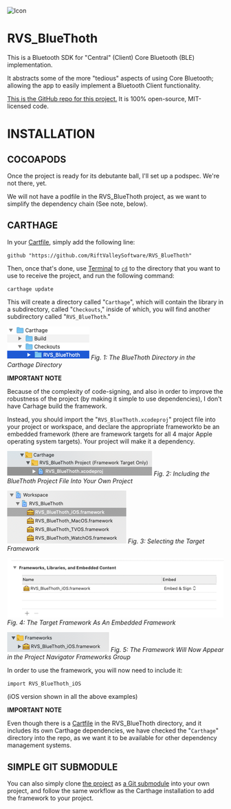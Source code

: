 ![Icon](img/icon.png)

RVS_BlueThoth
=

This is a Bluetooth SDK for "Central" (Client) Core Bluetooth (BLE) implementation.

It abstracts some of the more "tedious" aspects of using Core Bluetooth; allowing the app to easily implement a Bluetooth Client functionality.

[This is the GitHub repo for this project.](https://github.com/RiftValleySoftware/RVS_BlueThoth) It is 100% open-source, MIT-licensed code.


INSTALLATION
=
COCOAPODS
-
Once the project is ready for its debutante ball, I'll set up a podspec.
We're not there, yet.

We will not have a podfile in the RVS_BlueThoth project, as we want to simplify the dependency chain (See note, below).

CARTHAGE
-
In your [Cartfile](https://github.com/Carthage/Carthage/blob/master/Documentation/Artifacts.md#cartfile), simply add the following line:

    github "https://github.com/RiftValleySoftware/RVS_BlueThoth"
    
Then, once that's done, use [Terminal](https://support.apple.com/guide/terminal/welcome/mac) to [`cd`](https://www.freebsd.org/cgi/man.cgi?query=cd) to the directory that you want to use to receive the project, and run the following command:

    carthage update
    
This will create a directory called "`Carthage`", which will contain the library in a subdirectory, called "`Checkouts`," inside of which, you will find another subdirectory called "`RVS_BlueThoth`."

![Checkouts Directory](img/CheckoutsDir.png)
_Fig. 1: The BlueThoth Directory in the Carthage Directory_

**IMPORTANT NOTE**

Because of the complexity of code-signing, and also in order to improve the robustness of the project (by making it simple to use dependencies), I don't have Carhage build the framework.

Instead, you should import the "`RVS_BlueThoth.xcodeproj`" project file into your project or workspace, and declare the appropriate frameworkto be an embedded framework (there are framework targets for all 4 major Apple operating system targets). Your project will make it a dependency.

![Including the Project File](img/IncludeProjectFile.png)
_Fig. 2: Including the BlueThoth Project File Into Your Own Project_

![Selecting the Appropriate Target As A Dependency](img/SelectTarget.png)
_Fig. 3: Selecting the Target Framework_

![The Target As A Dependency](img/AddFramework.png)
_Fig. 4: The Target Framework As An Embedded Framework_

![The Framework in the Project Navigator Frameworks Group](img/InFrameworksDir.png)
_Fig. 5: The Framework Will Now Appear in the Project Navigator Frameworks Group_

In order to use the framework, you will now need to include it:

    import RVS_BlueThoth_iOS
    
(iOS version shown in all the above examples)

**IMPORTANT NOTE**

Even though there is a [Cartfile](https://github.com/Carthage/Carthage/blob/master/Documentation/Artifacts.md#cartfile) in the RVS_BlueThoth directory, and it includes its own Carthage dependencies, we have checked the "`Carthage`" directory into the repo, as we want it to be available for other dependency management systems.

SIMPLE GIT SUBMODULE
-
You can also simply clone [the project]((https://github.com/RiftValleySoftware/RVS_BlueThoth)) as [a Git submodule](https://git-scm.com/book/en/v2/Git-Tools-Submodules) into your own project, and follow the same workflow as the Carthage installation to add the framework to your project.
